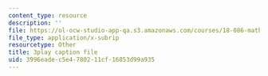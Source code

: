 ```yaml
---
content_type: resource
description: ''
file: https://ol-ocw-studio-app-qa.s3.amazonaws.com/courses/18-086-mathematical-methods-for-engineers-ii-spring-2006/3996eadec5e4780211cf16853d99a935_zIK5EnoiLL0.srt
file_type: application/x-subrip
resourcetype: Other
title: 3play caption file
uid: 3996eade-c5e4-7802-11cf-16853d99a935
---
```

